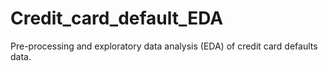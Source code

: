 # Credit_card_default_EDA
Pre-processing and exploratory data analysis (EDA) of credit card defaults data. 
